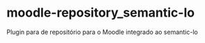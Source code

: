 moodle-repository_semantic-lo
=============================

Plugin para de repositório para o Moodle integrado ao semantic-lo 
